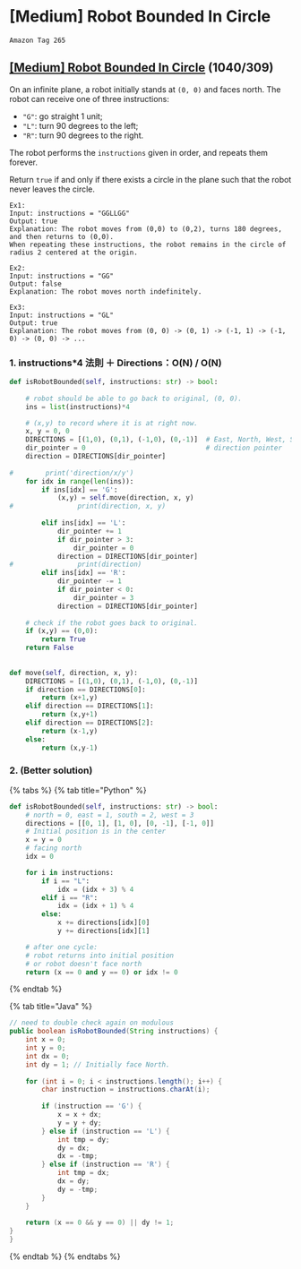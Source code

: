 # \[Medium\] Robot Bounded In Circle

`Amazon Tag 265`

## [\[Medium\] Robot Bounded In Circle](https://leetcode.com/problems/robot-bounded-in-circle/)       \(1040/309\)

On an infinite plane, a robot initially stands at `(0, 0)` and faces north. The robot can receive one of three instructions:

* `"G"`: go straight 1 unit;
* `"L"`: turn 90 degrees to the left;
* `"R"`: turn 90 degrees to the right.

The robot performs the `instructions` given in order, and repeats them forever.

Return `true` if and only if there exists a circle in the plane such that the robot never leaves the circle.

```text
Ex1:
Input: instructions = "GGLLGG"
Output: true
Explanation: The robot moves from (0,0) to (0,2), turns 180 degrees, and then returns to (0,0).
When repeating these instructions, the robot remains in the circle of radius 2 centered at the origin.

Ex2:
Input: instructions = "GG"
Output: false
Explanation: The robot moves north indefinitely.

Ex3:
Input: instructions = "GL"
Output: true
Explanation: The robot moves from (0, 0) -> (0, 1) -> (-1, 1) -> (-1, 0) -> (0, 0) -> ...
```

### 1. instructions\*4 法則 ＋ Directions：O\(N\) / O\(N\)

```python
def isRobotBounded(self, instructions: str) -> bool:
    
    # robot should be able to go back to original, (0, 0).
    ins = list(instructions)*4  

    # (x,y) to record where it is at right now.
    x, y = 0, 0
    DIRECTIONS = [(1,0), (0,1), (-1,0), (0,-1)]  # East, North, West, South 
    dir_pointer = 0                              # direction pointer       
    direction = DIRECTIONS[dir_pointer]
    
#        print('direction/x/y')
    for idx in range(len(ins)):
        if ins[idx] == 'G':
            (x,y) = self.move(direction, x, y)
#                print(direction, x, y)
            
        elif ins[idx] == 'L':
            dir_pointer += 1
            if dir_pointer > 3:
                dir_pointer = 0
            direction = DIRECTIONS[dir_pointer]
#                print(direction)
        elif ins[idx] == 'R':
            dir_pointer -= 1
            if dir_pointer < 0:
                dir_pointer = 3
            direction = DIRECTIONS[dir_pointer]
    
    # check if the robot goes back to original.
    if (x,y) == (0,0):
        return True
    return False
        
        
def move(self, direction, x, y):
    DIRECTIONS = [(1,0), (0,1), (-1,0), (0,-1)] 
    if direction == DIRECTIONS[0]:
        return (x+1,y)
    elif direction == DIRECTIONS[1]:
        return (x,y+1)
    elif direction == DIRECTIONS[2]:
        return (x-1,y)
    else:
        return (x,y-1)
```

### 2. \(Better solution\)

{% tabs %}
{% tab title="Python" %}
```python
def isRobotBounded(self, instructions: str) -> bool:
    # north = 0, east = 1, south = 2, west = 3
    directions = [[0, 1], [1, 0], [0, -1], [-1, 0]]
    # Initial position is in the center
    x = y = 0
    # facing north
    idx = 0

    for i in instructions:
        if i == "L":
            idx = (idx + 3) % 4
        elif i == "R":
            idx = (idx + 1) % 4
        else:
            x += directions[idx][0]
            y += directions[idx][1]

    # after one cycle:
    # robot returns into initial position
    # or robot doesn't face north
    return (x == 0 and y == 0) or idx != 0
```
{% endtab %}

{% tab title="Java" %}
```java
// need to double check again on modulous 
public boolean isRobotBounded(String instructions) {
    int x = 0;
    int y = 0;
    int dx = 0;
    int dy = 1; // Initially face North.
    
    for (int i = 0; i < instructions.length(); i++) {
        char instruction = instructions.charAt(i);
        
        if (instruction == 'G') {
            x = x + dx;
            y = y + dy;
        } else if (instruction == 'L') {
            int tmp = dy;
            dy = dx;
            dx = -tmp;
        } else if (instruction == 'R') {
            int tmp = dx;
            dx = dy;
            dy = -tmp;
        }
    }
    
    return (x == 0 && y == 0) || dy != 1;
}
}
```
{% endtab %}
{% endtabs %}

